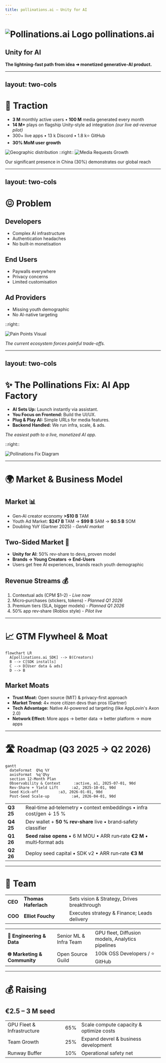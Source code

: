 ```yaml
---
title: pollinations.ai — Unity for AI
---
```


# ![Pollinations.ai Logo](/media/pollinations-ai-logo.png) pollinations.ai

## Unity for AI

**The lightning‑fast path from idea ➜ monetized generative‑AI product.**
<!--
SLIDE GUIDANCE:
-->

---
layout: two-cols
---

# 🚀 Traction

* **3 M** monthly active users • **100 M** media generated every month
* **14 M+** plays on flagship Unity-style ad integration *(our live ad-revenue pilot)*
* 300+ live apps • 13 k Discord • 1.8 k⭐ GitHub
* **30% MoM user growth**

<img src="/media/piechart_countries_genz.png" alt="Geographic distribution" class="w-64 mx-auto" />
::right::

<img src="/media/media_requests_per_day_genz.png" alt="Media Requests Growth" class="w-3/4 mx-auto mb-4" />


<p class="text-center text-xs text-gray-500">Our significant presence in China (30%) demonstrates our global reach</p>

<!--
SLIDE GUIDANCE:
<p class="text-center text-sm mt-2"><strong>Key Markets:</strong> 30% CN, 13% US, 13% EU, 6% IN</p>
The 30% China presence is significant - emphasize our global reach as differentiator
Key growth metrics should be added : 30% MoM media generation
-->

---
layout: two-cols
---

# 😖 Problem

## Developers
* Complex AI infrastructure
* Authentication headaches
* No built‑in monetisation

## End Users
* Paywalls everywhere
* Privacy concerns
* Limited customisation

## Ad Providers
* Missing youth demographic
* No AI-native targeting

::right::

<img src="/media/paintpointsgenz.png" alt="Pain Points Visual" class="w-full" />

*The current ecosystem forces painful trade-offs.*

<!--
SLIDE GUIDANCE:
- Frame problem as a dual pain point affecting both developers AND users
- Don't forget the AD providers. They are not reaching the indie creator apps. The money comes from there so they may be more important than the others in terms of priority/ or same importance
- The problem statement is clear - but could potentially add 1-2 concrete examples of developer/user friction
- Consider mentioning competition implicitly (without naming) by referencing their limitations (check context/parallels-unity-for-ai-and-others.md for more detail)
-->

---
layout: two-cols
---

# ✨ The Pollinations Fix: AI App Factory

*   **AI Sets Up:** Launch instantly via assistant.
*   **You Focus on Frontend:** Build the UI/UX.
*   **Plug & Play AI:** Simple URLs for media features.
*   **Backend Handled:** We run infra, scale, & ads.

*The easiest path to a live, monetized AI app.*

::right::

<img src="/media/pollinations_fix_genz.png" alt="Pollinations Fix Diagram" class="w-mx mx-auto mt-4" />

<!--
SLIDE GUIDANCE:
- Synthesized from Alt 2 & 3.
- Kept "AI App Factory" (Alt 3).
- Used "AI Sets Up" (Alt 2/3) + "Launch instantly" (Alt 3 speed).
- Used "You Focus on Frontend" (Alt 2 developer role).
- Improved "Plug-in AI" to "Plug & Play AI" + "Simple URLs".
- Used "Backend Handled" (Alt 2 clarity) + "infra, scale & ads" (Alt 2/3 specifics).
- Kept strong tagline (Alt 3).
-->

<!-- SPEAKER NOTES:
- Developers use their AI coding assistant (integrated with our tools) to bootstrap projects from various starter kits (React, Unity, etc.), automating repo creation, config, and deployment.
- This frees the developer to concentrate *only* on building the user-facing application.
- Adding generative AI (image, text, audio) requires just simple HTTPS calls to our Edge APIs.
- Pollinations manages the entire backend: scalable hosting (e.g., GitHub Pages), CI/CD, model serving, security, auth, usage metering, and the monetization layer (serving ads, managing rev-share payouts). Zero server ops for the dev.
-->

---

# 🌍 Market & Business Model

## Market 📊

* Gen‑AI creator economy **>\$10 B** TAM
* Youth Ad Market: **\$247 B** TAM → **\$99 B** SAM → **\$0.5 B** SOM
* Doubling YoY (Gartner 2025) - *GenAI market*

## Two-Sided Market 🔄

* **Unity for AI**: 50% rev-share to devs, proven model
* **Brands → Young Creators → End-Users**
* Users get free AI experiences, brands reach youth demographic

## Revenue Streams 💰

1. Contextual ads (CPM \$1–2) - *Live now*
2. Micro‑purchases (stickers, tokens) - *Planned Q1 2026*
3. Premium tiers (SLA, bigger models) - *Planned Q1 2026*
4. 50% app rev‑share (Roblox style) - *Pilot live*

<!--
SLIDE GUIDANCE:
- source of truth for Revenue Streams is the file: context/roadmap.md
- untapped / developping market
- Potential positioning options from parallels doc: "GIPHY-meets-AdSense for AI", "Unsplash for AI—monetised out-of-the-box"
- Unity, AppLovin, and other platforms demonstrate lightweight SDKs with embedded ads are proven high-margin models
- Consider adding slide on how we're better/differently positioned than Unity/AppLovin for AI era (AI-native, better targeting)
- Market file to keep as source of truth : context/market-size.md
-->

---

# 📈 GTM Flywheel & Moat

```mermaid
flowchart LR
  A[pollinations.ai SDK] --> B(Creators)
  B --> C[SDK installs]
  C --> D[User data & ads]
  D --> B
```

## Market Moats

* **Trust Moat:** Open source (MIT) & privacy-first approach
* **Market Trend:** 4× more citizen devs than pros (Gartner)
* **Tech Advantage:** Native AI-powered ad targeting (like AppLovin's Axon 2.0)
* **Network Effect:** More apps → better data → better platform → more apps

<!--
SLIDE GUIDANCE:
- Unity generates $1.2B (66%) from ads via lightweight SDK with rev-share - directly parallel to our model
- potentially the best slide to add competition
- 4× more citizen devs than pros devs is the the beginning of the trend
- one of our principle moats is that devs are embedding us in their open source repositories, making youtube videos, and spreading the word organically. discord bots in many guilds...
- Consider adding from parallels doc: "Anyone who can type a prompt is a potential Pollinations integrator" (maybe previous slide)
- Consider adding IDC forecast: 750M new cloud-native apps by 2026 - huge TAM expansion (previous slide?)
- Ad unit options to consider highlighting: native widgets, brand overlays, performance link ads
-->


---

# 🛣️ Roadmap (Q3 2025 → Q2 2026)

```mermaid
gantt
  dateFormat  Q%q %Y
  axisFormat  %q'Q%y
  section 12‑Month Plan
  Observability & Context      :active, a1, 2025-07-01, 90d
  Rev‑Share + Yield Lift      :a2, 2025-10-01, 90d
  Seed Kick‑off         :a3, 2026-01-01, 90d
  Post‑Seed Scale‑up          :a4, 2026-04-01, 90d
```

|    |                                                                    | 
| --------- | --------------------------------------------------------------------------------- | 
| **Q3 25** | Real‑time ad‑telemetry • context embeddings • infra cost/gen ↓ 15 %               | 
| **Q4 25** | Dev wallet + **50 % rev‑share** live • brand‑safety classifier                    | 
| **Q1 26** | **Seed raise opens** • 6 M MOU • ARR run‑rate **€2 M** • multi‑format ads         |
| **Q2 26** | Deploy seed capital • SDK v2 • ARR run‑rate **€3 M**                              |

<!--
SLIDE GUIDANCE:
-->

---

# 👥 **Team**

|  |  |  |
|------|------|-------|
| **CEO** | **Thomas Haferlach** | Sets vision & Strategy, Drives breakthrough |
| **COO** | **Elliot Fouchy** | Executes strategy & Finance; Leads delivery |

|  |  |  |
|------|------|--------|
| **🧠 Engineering & Data** | Senior ML & Infra Team | GPU fleet, Diffusion models, Analytics pipelines |
| **🌐 Marketing & Community** | Open Source Guild | 100k OSS Developers / ⭐ GitHub |

<!--
SLIDE GUIDANCE:
> 10-year partnership shipping creative-AI products: high-trust founders aligned on vision & execution
-->

---

# 💰 Raising

## **€2.5 – 3 M seed**

|  |  |  |
|------------|------------|---------|
| GPU Fleet & Infrastructure | 65% | Scale compute capacity & optimize costs |
| Team Growth | 25% | Expand devrel & business development |
| Runway Buffer | 10% | Operational safety net |

<!--
SLIDE GUIDANCE:
- Use table format for clearer visualization of fund allocation
- Add purpose column to provide context for each allocation
- Keep consistent with financial presentation style
-->

<!--
SLIDE GUIDANCE:
- 💫 **Founders have shipped creative‑AI products together for 10 years: a tested, high‑trust partnership built on shared vision and execution**
- update all using this file: context/team.md
- Collaboration: The founders share a long history of collaboration, having worked together on various technology and creative projects for more than a decade, building strong synergy and shared vision.
-->